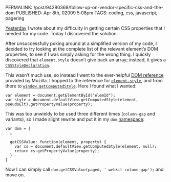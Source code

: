 PERMALINK: /post/94280368/follow-up-on-vendor-specific-css-and-the-dom
PUBLISHED: Apr 8th, 02009 5:08pm
TAGS: coding, css, javascript, pagering

[Yesterday][pre2] I wrote about my difficulty in getting certain
<abbr class='smallcaps'>CSS</abbr> properties that I needed for my code. Today
I discovered the solution.

 [pre2]: http://ratafia.info/post/94002123/how-can-i-get-vendor-specific-css-properties-from-the

After unsuccessfully poking around at a simplified version of my code, I
decided to try looking at the complete list of the relevant element’s
<abbr class='smallcaps'>DOM</abbr> properties, to see if I was simply asking
for the wrong thing. I quickly discovered that `element.style` doesn’t give
back an array; instead, it gives a [`CSSStyleDeclaration`][csssd].

 [csssd]: http://www.w3.org/TR/DOM-Level-2-Style/css.html#CSS-CSSStyleDeclaration "DOM CSS standard"

This wasn’t much use, so instead I went to the ever-helpful
[<abbr class='smallcaps'>DOM</abbr> reference][mdom] provided by
<span class='organization'>Mozilla</span>. I hopped to the
reference for [`element.style`][estyle], and from there to
[`window.getComputedStyle`][gcstyle]. Here I found what I wanted:

 [estyle]: https://developer.mozilla.org/en/DOM/element.style
 [gcstyle]: https://developer.mozilla.org/en/DOM/window.getComputedStyle
 [mdom]: https://developer.mozilla.org/en/Gecko_DOM_Reference

    var element = document.getElementById("elemId");
    var style = document.defaultView.getComputedStyle(element, pseudoElt).getPropertyValue(property);

This was too unwieldy to be used three different times (`column-gap` and
variants), so I made slight rewrite and put it in my `dom` [namespace][jsns]:

 [jsns]: http://yuiblog.com/blog/2007/06/12/module-pattern/

    var dom = {
      …
    
      getCSSValue: function(element, property) {
        var cs = document.defaultView.getComputedStyle(element, null);
        return cs.getPropertyValue(property);
      }
    }

Now I can simply call `dom.getCSSValue(paged, '-webkit-column-gap');` and move
on.
